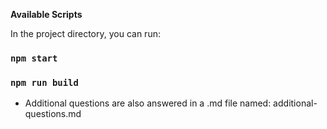 **Available Scripts**

In the project directory, you can run:

### `npm start`

### `npm run build`


- Additional questions are also answered in a .md file named: additional-questions.md
 
 
